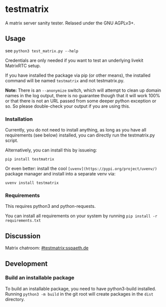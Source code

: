 # testmatrix

A matrix server sanity tester. Relased under the GNU AGPLv3+.

## Usage

see `python3 test_matrix.py --help`

Credentials are only needed if you want to test an underlying livekit
MatrixRTC setup.

If you have installed the package via pip (or other means), the
installed command will be named `testmatrix` and not testmatrix.py.

**Note:** There is an `--anonymize` switch, which will attempt to
clean up domain names in the log output, there is no guarantee though
that it will work 100% or that there is not an URL passed from some
deeper python exception or so. So please double-check your output if
you are using this.

### Installation

Currently, you do not need to install anything, as long as you have all
requirements (see below) installed, you can directly run the testmatrix.py
script.

Alternatively, you can install this by issueing:

`pip install testmatrix`

Or even better: install the cool `[uvenv](https://pypi.org/project/uvenv/)` package manager and install into a separate venv via:

`uvenv install testmatrix`

### Requirements

This requires python3 and python-requests.

You can install all requirements on your system by running
`pip install -r requirements.txt`

## Discussion

Matrix chatroom: [#testmatrix:sspaeth.de](https://matrix.to/#/#testmatrix:sspaeth.de)

## Development

### Build an installable package

To build an installable package, you need to have python3-build
installed. Running `python3 -m build` in the git root will create
packages in the `dist` directory.
